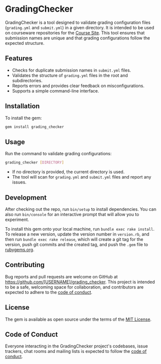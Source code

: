 # GradingChecker

GradingChecker is a tool designed to validate grading configuration files (`grading.yml` and `submit.yml`) in a given directory.
It is intended to be used on courseware repositories for the [Course Site](https://github.com/stgm/course-site).
This tool ensures that submission names are unique and that grading configurations follow the expected structure.

## Features

- Checks for duplicate submission names in `submit.yml` files.
- Validates the structure of `grading.yml` files in the root and subdirectories.
- Reports errors and provides clear feedback on misconfigurations.
- Supports a simple command-line interface.

## Installation

To install the gem:

```sh
gem install grading_checker
```

## Usage

Run the command to validate grading configurations:

```sh
grading_checker [DIRECTORY]
```

- If no directory is provided, the current directory is used.
- The tool will scan for `grading.yml` and `submit.yml` files and report any issues.

## Development

After checking out the repo, run `bin/setup` to install dependencies. You can also run `bin/console` for an interactive prompt that will allow you to experiment.

To install this gem onto your local machine, run `bundle exec rake install`. To release a new version, update the version number in `version.rb`, and then run `bundle exec rake release`, which will create a git tag for the version, push git commits and the created tag, and push the `.gem` file to [rubygems.org](https://rubygems.org).

## Contributing

Bug reports and pull requests are welcome on GitHub at https://github.com/[USERNAME]/grading_checker. This project is intended to be a safe, welcoming space for collaboration, and contributors are expected to adhere to the [code of conduct](https://github.com/stgm/grading_checker/blob/main/CODE_OF_CONDUCT.md).

## License

The gem is available as open source under the terms of the [MIT License](https://opensource.org/licenses/MIT).

## Code of Conduct

Everyone interacting in the GradingChecker project's codebases, issue trackers, chat rooms and mailing lists is expected to follow the [code of conduct](https://github.com/stgm/grading_checker/blob/main/CODE_OF_CONDUCT.md).
